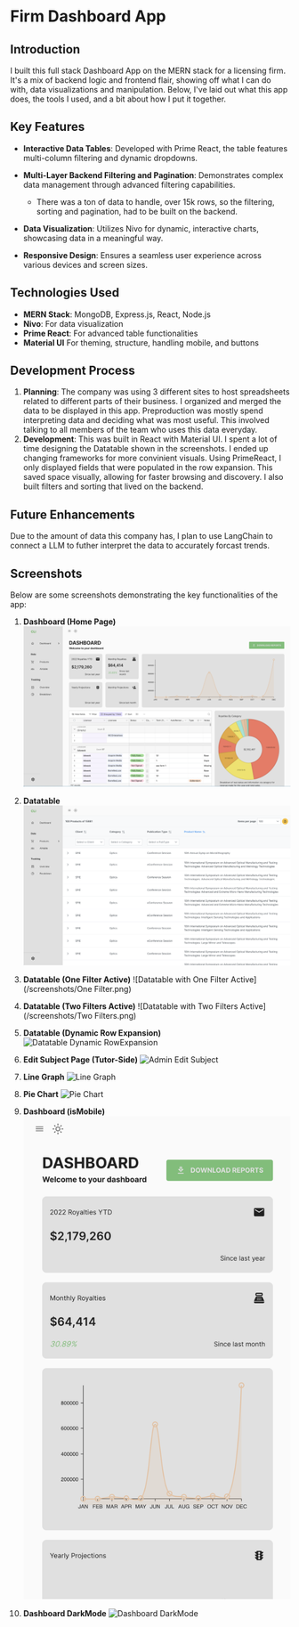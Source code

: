 # Firm Dashboard App

## Introduction
I built this full stack Dashboard App on the MERN stack for a licensing firm. It's a mix of backend logic and frontend flair, showing off what I can do with, data visualizations and manipulation. Below, I've laid out what this app does, the tools I used, and a bit about how I put it together.

## Key Features
- **Interactive Data Tables**: Developed with Prime React, the table features multi-column filtering and dynamic dropdowns.
- **Multi-Layer Backend Filtering and Pagination**: Demonstrates complex data management through advanced filtering capabilities.
  - There was a ton of data to handle, over 15k rows, so the filtering, sorting and pagination, had to be built on the backend.
- **Data Visualization**: Utilizes Nivo for dynamic, interactive charts, showcasing data in a meaningful way.

- **Responsive Design**: Ensures a seamless user experience across various devices and screen sizes.

## Technologies Used
- **MERN Stack**: MongoDB, Express.js, React, Node.js
- **Nivo**: For data visualization
- **Prime React**: For advanced table functionalities
- **Material UI** For theming, structure, handling mobile, and buttons

## Development Process
1. **Planning**: The company was using 3 different sites to host spreadsheets related to different parts of their business. I organized and merged the data to be displayed in this app. Preproduction was mostly spend interpreting data and deciding what was most useful. This involved talking to all members of the team who uses this data everyday. 
2. **Development**: This was built in React with Material UI. I spent a lot of time designing the Datatable shown in the screenshots. I ended up changing frameworks for more convinient visuals. Using PrimeReact, I only displayed fields that were populated in the row expansion. This saved space visually, allowing for faster browsing and discovery. I also built filters and sorting that lived on the backend.


## Future Enhancements
Due to the amount of data this company has, I plan to use LangChain to connect a LLM to futher interpret the data to accurately forcast trends.

## Screenshots
Below are some screenshots demonstrating the key functionalities of the app:

1. **Dashboard (Home Page)**
   ![Dashboard](/screenshots/Dashboard.png)

2. **Datatable**
   ![Datatable](/screenshots/DataTable.png)

3. **Datatable (One Filter Active)**
   ![Datatable with One Filter Active](/screenshots/One Filter.png)

4. **Datatable (Two Filters Active)**
   ![Datatable with Two Filters Active](/screenshots/Two Filters.png)

5. **Datatable (Dynamic Row Expansion)**
   ![Datatable Dynamic RowExpansion](/screenshots/Row_Expansion.png)

6. **Edit Subject Page (Tutor-Side)**
   ![Admin Edit Subject](/screenshots/Editing-Math.png)

7. **Line Graph** 
   ![Line Graph](/screenshots/Line_Graph.png)

8. **Pie Chart** 
   ![Pie Chart](/screenshots/Pie_Chart.png)

9. **Dashboard (isMobile)**
   ![Dashboard isMobile](/screenshots/isMobile.png) 

10. **Dashboard DarkMode**
   ![Dashboard DarkMode](/screenshots/Dash_DarkMode.png)



